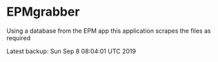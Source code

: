 # EPMgrabber
Using a database from the EPM app this application scrapes the files as required


Latest backup: Sun Sep 8 08:04:01 UTC 2019
